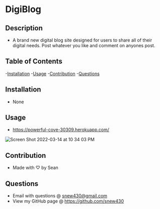 # DigiBlog

## Description

- A brand new digital blog site designed for users to share all of their digital needs. Post whatever you like and comment on anyones post.

## Table of Contents

-[Installation](#installation) -[Usage](#usage) -[Contribution](#contribution) -[Questions](#questions)

## Installation

- None

## Usage

- https://powerful-cove-30309.herokuapp.com/

![Screen Shot 2022-03-14 at 10 34 03 PM](https://user-images.githubusercontent.com/93355113/158294431-d1ffff47-eb2a-4e77-a82c-0a6efe063e32.png)


## Contribution

- Made with ♡ by Sean

## Questions

- Email with questions @ snew430@gmail.com
- View my GitHub page @ https://github.com/snew430
